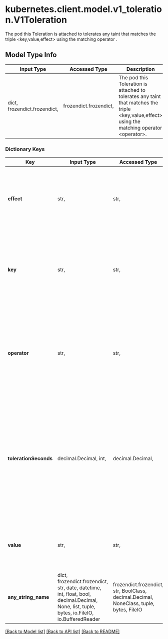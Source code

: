 # kubernetes.client.model.v1_toleration.V1Toleration

The pod this Toleration is attached to tolerates any taint that matches the triple <key,value,effect> using the matching operator <operator>.

## Model Type Info
Input Type | Accessed Type | Description | Notes
------------ | ------------- | ------------- | -------------
dict, frozendict.frozendict,  | frozendict.frozendict,  | The pod this Toleration is attached to tolerates any taint that matches the triple &lt;key,value,effect&gt; using the matching operator &lt;operator&gt;. | 

### Dictionary Keys
Key | Input Type | Accessed Type | Description | Notes
------------ | ------------- | ------------- | ------------- | -------------
**effect** | str,  | str,  | Effect indicates the taint effect to match. Empty means match all taint effects. When specified, allowed values are NoSchedule, PreferNoSchedule and NoExecute.   | [optional] 
**key** | str,  | str,  | Key is the taint key that the toleration applies to. Empty means match all taint keys. If the key is empty, operator must be Exists; this combination means to match all values and all keys. | [optional] 
**operator** | str,  | str,  | Operator represents a key&#x27;s relationship to the value. Valid operators are Exists and Equal. Defaults to Equal. Exists is equivalent to wildcard for value, so that a pod can tolerate all taints of a particular category.   | [optional] 
**tolerationSeconds** | decimal.Decimal, int,  | decimal.Decimal,  | TolerationSeconds represents the period of time the toleration (which must be of effect NoExecute, otherwise this field is ignored) tolerates the taint. By default, it is not set, which means tolerate the taint forever (do not evict). Zero and negative values will be treated as 0 (evict immediately) by the system. | [optional] value must be a 64 bit integer
**value** | str,  | str,  | Value is the taint value the toleration matches to. If the operator is Exists, the value should be empty, otherwise just a regular string. | [optional] 
**any_string_name** | dict, frozendict.frozendict, str, date, datetime, int, float, bool, decimal.Decimal, None, list, tuple, bytes, io.FileIO, io.BufferedReader | frozendict.frozendict, str, BoolClass, decimal.Decimal, NoneClass, tuple, bytes, FileIO | any string name can be used but the value must be the correct type | [optional]

[[Back to Model list]](../../README.md#documentation-for-models) [[Back to API list]](../../README.md#documentation-for-api-endpoints) [[Back to README]](../../README.md)

